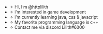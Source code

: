 - ✧ Hi, I’m @httplilith
- ✧ I’m interested in game development
- ✧ I’m currently learning java, css & javacript
- ✧ My favorite programming language is c++
- ✧ Contact me via discord Lilith#6000

<!---
faeryirl/faeryirl is a ✨ special ✨ repository because its `README.md` (this file) appears on your GitHub profile.
You can click the Preview link to take a look at your changes.
--->
